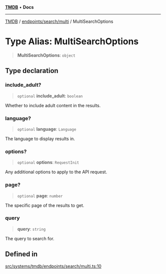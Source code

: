 [**TMDB**](../../../../README.md) • **Docs**

***

[TMDB](../../../../README.md) / [endpoints/search/multi](../README.md) / MultiSearchOptions

# Type Alias: MultiSearchOptions

> **MultiSearchOptions**: `object`

## Type declaration

### include\_adult?

> `optional` **include\_adult**: `boolean`

Whether to include adult content in the results.

### language?

> `optional` **language**: `Language`

The language to display results in.

### options?

> `optional` **options**: `RequestInit`

Any additional options to apply to the API request.

### page?

> `optional` **page**: `number`

The specific page of the results to get.

### query

> **query**: `string`

The query to search for.

## Defined in

[src/systems/tmdb/endpoints/search/multi.ts:10](https://github.com/Norviah/media-hub/blob/65ee01fce9c30692d28d2f4e608ea7f18b4d7381/src/systems/tmdb/endpoints/search/multi.ts#L10)
